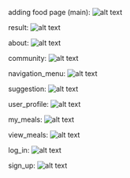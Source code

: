 adding food page (main):
![alt text](img/add_food.png)

result:
![alt text](img/result.png)

about:
![alt text](img/about_page.png)

community:
![alt text](img/community.png)

navigation_menu:
![alt text](img/navigation_menu.png)

suggestion:
![alt text](img/suggestion.png)

user_profile:
![alt text](img/user_profile.png)

my_meals:
![alt text](img/my_meals.png)

view_meals:
![alt text](img/view_meals.png)

log_in:
![alt text](img/log_in.png)

sign_up:
![alt text](img/sign_up.png)

